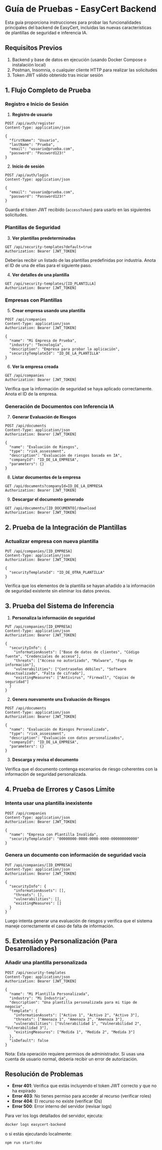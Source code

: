 # Guía de Pruebas - EasyCert Backend

Esta guía proporciona instrucciones para probar las funcionalidades principales del backend de EasyCert, incluidas las nuevas características de plantillas de seguridad e inferencia IA.

## Requisitos Previos

1. Backend y base de datos en ejecución (usando Docker Compose o instalación local)
2. Postman, Insomnia, o cualquier cliente HTTP para realizar las solicitudes
3. Token JWT válido obtenido tras iniciar sesión

## 1. Flujo Completo de Prueba

### Registro e Inicio de Sesión

1. **Registro de usuario**

```http
POST /api/auth/register
Content-Type: application/json

{
  "firstName": "Usuario",
  "lastName": "Prueba",
  "email": "usuario@prueba.com",
  "password": "Password123!"
}
```

2. **Inicio de sesión**

```http
POST /api/auth/login
Content-Type: application/json

{
  "email": "usuario@prueba.com",
  "password": "Password123!"
}
```

Guarda el token JWT recibido (`accessToken`) para usarlo en las siguientes solicitudes.

### Plantillas de Seguridad

3. **Ver plantillas predeterminadas**

```http
GET /api/security-templates?default=true
Authorization: Bearer [JWT_TOKEN]
```

Deberías recibir un listado de las plantillas predefinidas por industria. Anota el ID de una de ellas para el siguiente paso.

4. **Ver detalles de una plantilla**

```http
GET /api/security-templates/[ID_PLANTILLA]
Authorization: Bearer [JWT_TOKEN]
```

### Empresas con Plantillas

5. **Crear empresa usando una plantilla**

```http
POST /api/companies
Content-Type: application/json
Authorization: Bearer [JWT_TOKEN]

{
  "name": "Mi Empresa de Prueba",
  "industry": "Tecnología",
  "description": "Empresa para probar la aplicación",
  "securityTemplateId": "ID_DE_LA_PLANTILLA"
}
```

6. **Ver la empresa creada**

```http
GET /api/companies
Authorization: Bearer [JWT_TOKEN]
```

Verifica que la información de seguridad se haya aplicado correctamente. Anota el ID de la empresa.

### Generación de Documentos con Inferencia IA

7. **Generar Evaluación de Riesgos**

```http
POST /api/documents
Content-Type: application/json
Authorization: Bearer [JWT_TOKEN]

{
  "name": "Evaluación de Riesgos",
  "type": "risk_assessment",
  "description": "Evaluación de riesgos basada en IA",
  "companyId": "ID_DE_LA_EMPRESA",
  "parameters": {}
}
```

8. **Listar documentos de la empresa**

```http
GET /api/documents?companyId=ID_DE_LA_EMPRESA
Authorization: Bearer [JWT_TOKEN]
```

9. **Descargar el documento generado**

```http
GET /api/documents/[ID_DOCUMENTO]/download
Authorization: Bearer [JWT_TOKEN]
```

## 2. Prueba de la Integración de Plantillas

### Actualizar empresa con nueva plantilla

```http
PUT /api/companies/[ID_EMPRESA]
Content-Type: application/json
Authorization: Bearer [JWT_TOKEN]

{
  "securityTemplateId": "ID_DE_OTRA_PLANTILLA"
}
```

Verifica que los elementos de la plantilla se hayan añadido a la información de seguridad existente sin eliminar los datos previos.

## 3. Prueba del Sistema de Inferencia

1. **Personaliza la información de seguridad**

```http
PUT /api/companies/[ID_EMPRESA]
Content-Type: application/json
Authorization: Bearer [JWT_TOKEN]

{
  "securityInfo": {
    "informationAssets": ["Base de datos de clientes", "Código fuente", "Credenciales de acceso"],
    "threats": ["Acceso no autorizado", "Malware", "Fuga de información"],
    "vulnerabilities": ["Contraseñas débiles", "Software desactualizado", "Falta de cifrado"],
    "existingMeasures": ["Antivirus", "Firewall", "Copias de seguridad"]
  }
}
```

2. **Genera nuevamente una Evaluación de Riesgos**

```http
POST /api/documents
Content-Type: application/json
Authorization: Bearer [JWT_TOKEN]

{
  "name": "Evaluación de Riesgos Personalizada",
  "type": "risk_assessment",
  "description": "Evaluación con datos personalizados",
  "companyId": "ID_DE_LA_EMPRESA",
  "parameters": {}
}
```

3. **Descarga y revisa el documento**

Verifica que el documento contenga escenarios de riesgo coherentes con la información de seguridad personalizada.

## 4. Prueba de Errores y Casos Límite

### Intenta usar una plantilla inexistente

```http
POST /api/companies
Content-Type: application/json
Authorization: Bearer [JWT_TOKEN]

{
  "name": "Empresa con Plantilla Inválida",
  "securityTemplateId": "00000000-0000-0000-0000-000000000000"
}
```

### Genera un documento con información de seguridad vacía

```http
PUT /api/companies/[ID_EMPRESA]
Content-Type: application/json
Authorization: Bearer [JWT_TOKEN]

{
  "securityInfo": {
    "informationAssets": [],
    "threats": [],
    "vulnerabilities": [],
    "existingMeasures": []
  }
}
```

Luego intenta generar una evaluación de riesgos y verifica que el sistema maneje correctamente el caso de falta de información.

## 5. Extensión y Personalización (Para Desarrolladores)

### Añadir una plantilla personalizada

```http
POST /api/security-templates
Content-Type: application/json
Authorization: Bearer [JWT_TOKEN]

{
  "name": "Mi Plantilla Personalizada",
  "industry": "Mi Industria",
  "description": "Una plantilla personalizada para mi tipo de negocio",
  "template": {
    "informationAssets": ["Activo 1", "Activo 2", "Activo 3"],
    "threats": ["Amenaza 1", "Amenaza 2", "Amenaza 3"],
    "vulnerabilities": ["Vulnerabilidad 1", "Vulnerabilidad 2", "Vulnerabilidad 3"],
    "existingMeasures": ["Medida 1", "Medida 2", "Medida 3"]
  },
  "isDefault": false
}
```

Nota: Esta operación requiere permisos de administrador. Si usas una cuenta de usuario normal, debería recibir un error de autorización.

## Resolución de Problemas

- **Error 401**: Verifica que estás incluyendo el token JWT correcto y que no ha expirado
- **Error 403**: No tienes permiso para acceder al recurso (verificar roles)
- **Error 404**: El recurso no existe (verificar IDs)
- **Error 500**: Error interno del servidor (revisar logs)

Para ver los logs detallados del servidor, ejecuta:

```bash
docker logs easycert-backend
```

o si estás ejecutando localmente:

```bash
npm run start:dev
```